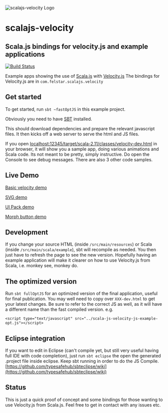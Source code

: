 ![scalajs-velocity Logo](http://felstar.com/projects/scalajs-velocity/img/scalajs-velocity-cliff.png)
# scalajs-velocity

## Scala.js bindings for velocity.js and example applications 

[![Build Status](https://travis-ci.org/fancellu/scalajs-velocity.svg?branch=master)](https://travis-ci.org/fancellu/scalajs-velocity)

Example apps showing the use of [Scala.js](http://www.scala-js.org/) with [Velocity.js](http://julian.com/research/velocity/) 
The bindings for Velocity.js are in `com.felstar.scalajs.velocity`

## Get started

To get started, run `sbt ~fastOptJS` in this example project. 

Obviously you need to have [SBT](http://www.scala-sbt.org/) installed. 

This should
download dependencies and prepare the relevant javascript files. It then kicks off a web server to serve the html and JS files.

If you open
[localhost:12345/target/scala-2.11/classes/velocity-dev.html](http://localhost:12345/target/scala-2.11/classes/velocity-dev.html) in your browser, it will show you a sample app, doing various animations and Scala code. Its not meant to be pretty, simply instructive. Do open the Console to see debug messages. There are also 3 other code samples.

## Live Demo

[Basic velocity demo](http://dinofancellu.com/demo/scalajsVelocity/velocity-dev.html)

[SVG demo](http://dinofancellu.com/demo/scalajsVelocity/svg-dev.html)

[UI Pack demo](http://dinofancellu.com/demo/scalajsVelocity/uipack-dev.html)

[Morph button demo](http://dinofancellu.com/demo/scalajsVelocity/morph-dev.html)

## Development

If you change your source HTML (inside `/src/main/resources`) or Scala (inside `/src/main/scala/example`), sbt will recompile as needed. 
You then just have to refresh the page to see the new version. Hopefully having an example application will make it clearer on how to use Velocity.js from Scala, i.e. monkey see, monkey do.

## The optimized version

Run `sbt fullOptJS` for an optimized version
of the final application, useful for final publication. You may well need to copy over `XXX-dev.html` to get your latest changes. Be sure to refer to the correct JS as well, as it will have a different name than the fast compiled version. e.g.

	<script type="text/javascript" src="../scala-js-velocity-js-example-opt.js"></script>

## Eclipse integration

If you want to edit in Eclipse (can't compile yet, but still very useful having full IDE with code completion), just run `sbt eclipse` the open the generated .project file inside eclipse. Keep sbt running in order to do the JS Compile. [https://github.com/typesafehub/sbteclipse/wiki](https://github.com/typesafehub/sbteclipse/wiki)

## Status

This is just a quick proof of concept and some bindings for those wanting to use Velocity.js from Scala.js. Feel free to get in contact with any issues etc.


